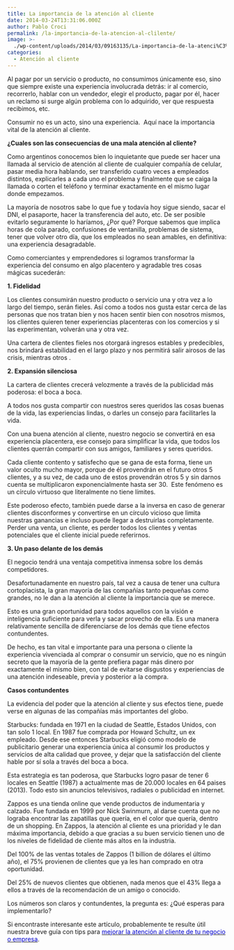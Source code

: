 ```yaml
---
title: La importancia de la atención al cliente
date: 2014-03-24T13:31:06.000Z
author: Pablo Croci
permalink: /la-importancia-de-la-atencion-al-clilente/
image: >-
  ./wp-content/uploads/2014/03/09163135/La-importancia-de-la-atenci%C3%B3n-al-cliente_Increase-BLOG-News-copy-9.jpg
categories:
  - Atención al cliente
---
```

<p dir="ltr">
  Al pagar por un servicio o producto, no consumimos únicamente eso, sino que siempre existe una experiencia involucrada detrás: ir al comercio, recorrerlo, hablar con un vendedor, elegir el producto, pagar por él, hacer un reclamo si surge algún problema con lo adquirido, ver que respuesta recibimos, etc.
</p>

<p dir="ltr">
  Consumir no es un acto, sino una experiencia.  Aquí nace la importancia vital de la atención al cliente.
</p>

<p dir="ltr">
  <strong>¿Cuales son las consecuencias de una mala atención al cliente?</strong>
</p>

<p dir="ltr">
  Como argentinos conocemos bien lo inquietante que puede ser hacer una llamada al servicio de atención al cliente de cualquier compañía de celular, pasar media hora hablando, ser transferido cuatro veces a empleados distintos, explicarles a cada uno el problema y finalmente que se caiga la llamada o corten el teléfono y terminar exactamente en el mismo lugar donde empezamos.
</p>

<p dir="ltr">
  La mayoría de nosotros sabe lo que fue y todavía hoy sigue siendo, sacar el DNI, el pasaporte, hacer la transferencia del auto, etc. De ser posible evitarlo seguramente lo haríamos, ¿Por qué? Porque sabemos que implica horas de cola parado, confusiones de ventanilla, problemas de sistema, tener que volver otro día, que los empleados no sean amables, en definitiva: una experiencia desagradable.
</p>

<p dir="ltr">
  Como comerciantes y emprendedores si logramos transformar la experiencia del consumo en algo placentero y agradable tres cosas mágicas sucederán:
</p>

<p dir="ltr">
  <strong>1. Fidelidad</strong>
</p>

<p dir="ltr">
  Los clientes consumirán nuestro producto o servicio una y otra vez a lo largo del tiempo, serán fieles. Así como a todos nos gusta estar cerca de las personas que nos tratan bien y nos hacen sentir bien con nosotros mismos, los clientes quieren tener experiencias placenteras con los comercios y si las experimentan, volverán una y otra vez.
</p>

<p dir="ltr">
  Una cartera de clientes fieles nos otorgará ingresos estables y predecibles, nos brindará estabilidad en el largo plazo y nos permitirá salir airosos de las crisis, mientras otros .
</p>

**2. Expansión silenciosa**

<p dir="ltr">
  La cartera de clientes crecerá velozmente a través de la publicidad más poderosa: el boca a boca.
</p>

<p dir="ltr">
  A todos nos gusta compartir con nuestros seres queridos las cosas buenas de la vida, las experiencias lindas, o darles un consejo para facilitarles la vida.
</p>

<p dir="ltr">
  Con una buena atención al cliente, nuestro negocio se convertirá en esa experiencia placentera, ese consejo para simplificar la vida, que todos los clientes querrán compartir con sus amigos, familiares y seres queridos.
</p>

<p dir="ltr">
  Cada cliente contento y satisfecho que se gana de esta forma, tiene un valor oculto mucho mayor, porque de él provendrán en el futuro otros 5 clientes, y a su vez, de cada uno de estos provendrán otros 5 y sin darnos cuenta se multiplicaron exponencialmente hasta ser 30.  Este fenómeno es un círculo virtuoso que literalmente no tiene límites.
</p>

<p dir="ltr">
  Este poderoso efecto, también puede darse a la inversa en caso de generar clientes disconformes y convertirse en un círculo vicioso que limita nuestras ganancias e incluso puede llegar a destruirlas completamente. Perder una venta, un cliente, es perder todos los clientes y ventas potenciales que el cliente inicial puede referirnos.
</p>

<p dir="ltr">
  <strong>3. Un paso delante de los demás</strong>
</p>

<p dir="ltr">
  El negocio tendrá una ventaja competitiva inmensa sobre los demás competidores.
</p>

<p dir="ltr">
  Desafortunadamente en nuestro país, tal vez a causa de tener una cultura cortoplacista, la gran mayoría de las compañías tanto pequeñas como grandes, no le dan a la atención al cliente la importancia que se merece.
</p>

<p dir="ltr">
  Esto es una gran oportunidad para todos aquellos con la visión e inteligencia suficiente para verla y sacar provecho de ella. Es una manera relativamente sencilla de diferenciarse de los demás que tiene efectos contundentes.
</p>

<p dir="ltr">
  De hecho, es tan vital e importante para una persona o cliente la experiencia vivenciada al comprar o consumir un servicio, que no es ningún secreto que la mayoría de la gente prefiera pagar más dinero por exactamente el mismo bien, con tal de evitarse disgustos y experiencias de una atención indeseable, previa y posterior a la compra.
</p>

**Casos contundentes**

<p dir="ltr">
  La evidencia del poder que la atención al cliente y sus efectos tiene, puede verse en algunas de las compañías más importantes del globo.
</p>

<p dir="ltr">
  Starbucks: fundada en 1971 en la ciudad de Seattle, Estados Unidos, con tan solo 1 local. En 1987 fue comprada por Howard Schultz, un ex empleado. Desde ese entonces Starbucks eligió como modelo de publicitario generar una experiencia única al consumir los productos y servicios de alta calidad que provee, y dejar que la satisfacción del cliente hable por sí sola a través del boca a boca.
</p>

<p dir="ltr">
  Esta estrategia es tan poderosa, que Starbucks logro pasar de tener 6 locales en Seattle (1987) a actualmente mas de 20.000 locales en 64 paises (2013). Todo esto sin anuncios televisivos, radiales o publicidad en internet.
</p>

<p dir="ltr">
  Zappos es una tienda online que vende productos de indumentaria y calzado. Fue fundada en 1999 por Nick Swinmurn, al darse cuenta que no lograba encontrar las zapatillas que quería, en el color que quería, dentro de un shopping. En Zappos, la atención al cliente es una prioridad y le dan máxima importancia, debido a que gracias a su buen servicio tienen uno de los niveles de fidelidad de cliente más altos en la industria.
</p>

<p dir="ltr">
  Del 100% de las ventas totales de Zappos (1 billion de dólares el último año), el 75% provienen de clientes que ya les han comprado en otra oportunidad.
</p>

<p dir="ltr">
  Del 25% de nuevos clientes que obtienen, nada menos que el 43% llega a ellos a través de la recomendación de un amigo o conocido.
</p>

<p dir="ltr">
  Los números son claros y contundentes, la pregunta es: ¿Qué esperas para implementarlo?
</p>

<p dir="ltr">
  Si encontraste interesante este artículo, probablemente te resulte útil nuestra breve guía con tips para <a href="https://increasecard.com/como-mejorar-la-atencion-al-cliente-de-nuestro-negocio-o-empresa/" target="_self"><span style="color: #0000cd;">mejorar la atención al cliente de tu negocio o empresa</span></a>.
</p>
